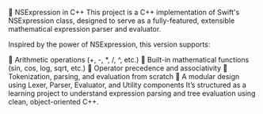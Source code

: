 🧮 NSExpression in C++
This project is a C++ implementation of Swift's NSExpression class, designed to serve as a fully-featured, extensible mathematical expression parser and evaluator.

Inspired by the power of NSExpression, this version supports:

📐 Arithmetic operations (+, -, *, /, ^, etc.)
🧠 Built-in mathematical functions (sin, cos, log, sqrt, etc.)
🧮 Operator precedence and associativity
🧩 Tokenization, parsing, and evaluation from scratch
🔧 A modular design using Lexer, Parser, Evaluator, and Utility components
It’s structured as a learning project to understand expression parsing and tree evaluation using clean, object-oriented C++.
